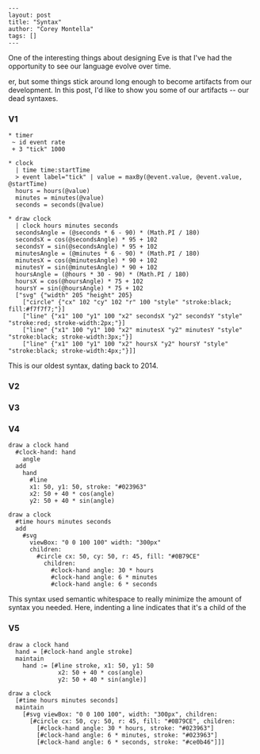 ```
---
layout: post
title: "Syntax"
author: "Corey Montella"
tags: []
---
```

One of the interesting things about designing Eve is that I've had the opportunity to see our language evolve over time. 


er, but some things stick around long enough to become artifacts from our development. In this post, I'd like to show you some of our artifacts -- our dead syntaxes.



### V1

```
* timer
 ~ id event rate
 + 3 "tick" 1000

* clock
  | time time:startTime
  > event label="tick" | value = maxBy(@event.value, @event.value, @startTime)
  hours = hours(@value)
  minutes = minutes(@value)
  seconds = seconds(@value)

* draw clock
  | clock hours minutes seconds
  secondsAngle = (@seconds * 6 - 90) * (Math.PI / 180)
  secondsX = cos(@secondsAngle) * 95 + 102
  secondsY = sin(@secondsAngle) * 95 + 102
  minutesAngle = (@minutes * 6 - 90) * (Math.PI / 180)
  minutesX = cos(@minutesAngle) * 90 + 102
  minutesY = sin(@minutesAngle) * 90 + 102
  hoursAngle = (@hours * 30 - 90) * (Math.PI / 180)
  hoursX = cos(@hoursAngle) * 75 + 102
  hoursY = sin(@hoursAngle) * 75 + 102
  ["svg" {"width" 205 "height" 205}
    ["circle" {"cx" 102 "cy" 102 "r" 100 "style" "stroke:black; fill:#f7f7f7;"}]
    ["line" {"x1" 100 "y1" 100 "x2" secondsX "y2" secondsY "style" "stroke:red; stroke-width:2px;"}]
    ["line" {"x1" 100 "y1" 100 "x2" minutesX "y2" minutesY "style" "stroke:black; stroke-width:3px;"}]
    ["line" {"x1" 100 "y1" 100 "x2" hoursX "y2" hoursY "style" "stroke:black; stroke-width:4px;"}]]
``` 

This is our oldest syntax, dating back to 2014.


### V2

### V3

### V4

```
draw a clock hand
  #clock-hand: hand
    angle
  add
    hand
      #line
      x1: 50, y1: 50, stroke: "#023963"
      x2: 50 + 40 * cos(angle)
      y2: 50 + 40 * sin(angle)

draw a clock
  #time hours minutes seconds
  add
    #svg
      viewBox: "0 0 100 100" width: "300px"
      children:
        #circle cx: 50, cy: 50, r: 45, fill: "#0B79CE"
          children:
            #clock-hand angle: 30 * hours
            #clock-hand angle: 6 * minutes
            #clock-hand angle: 6 * seconds
```

This syntax used semantic whitespace to really minimize the amount of syntax you needed. Here, indenting a line indicates that it's a child of the 


### V5

```
draw a clock hand
  hand = [#clock-hand angle stroke]
  maintain
    hand := [#line stroke, x1: 50, y1: 50
              x2: 50 + 40 * cos(angle)
              y2: 50 + 40 * sin(angle)]

draw a clock
  [#time hours minutes seconds]
  maintain
    [#svg viewBox: "0 0 100 100", width: "300px", children:
      [#circle cx: 50, cy: 50, r: 45, fill: "#0B79CE", children:
        [#clock-hand angle: 30 * hours, stroke: "#023963"]
        [#clock-hand angle: 6 * minutes, stroke: "#023963"]
        [#clock-hand angle: 6 * seconds, stroke: "#ce0b46"]]]
```